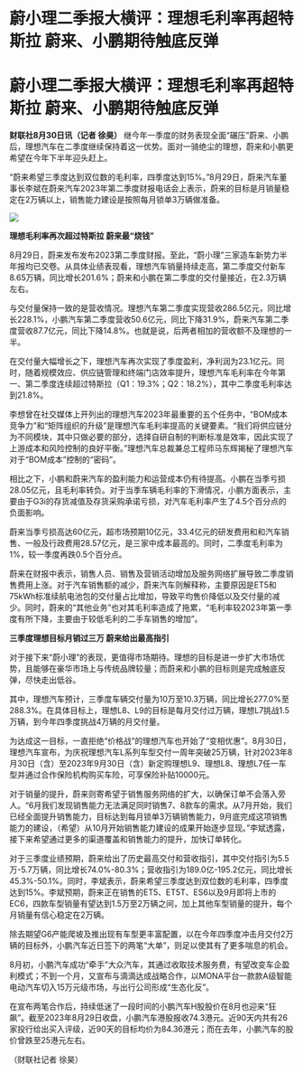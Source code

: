 # 蔚小理二季报大横评：理想毛利率再超特斯拉 蔚来、小鹏期待触底反弹

# 蔚小理二季报大横评：理想毛利率再超特斯拉 蔚来、小鹏期待触底反弹

**财联社8月30日讯（记者 徐昊）**
继今年一季度的财务表现全面“碾压”蔚来、小鹏后，理想汽车在二季度继续保持着这一优势。面对一骑绝尘的理想，蔚来和小鹏更希望在今年下半年迎头赶上。

“蔚来希望三季度达到双位数的毛利率，四季度达到15%。”8月29日，蔚来汽车董事长李斌在蔚来汽车2023年第二季度财报电话会上表示，蔚来的目标是月销量稳定在2万辆以上，销售能力建设是按照每月锁单3万辆做准备。

![](https://inews.gtimg.com/om_bt/OhUsH_dAFbh9yfifmEBFIYpnrrKyXs_8MefUF3E3xTVpgAA/1000)

**理想毛利率再次超过特斯拉 蔚来最“烧钱”**

8月29日，蔚来发布发布2023第二季度财报。至此，“蔚小理”三家造车新势力半年报均已交卷。从具体业绩表现看，理想汽车销量持续走高，第二季度交付新车8.65万辆，同比增长201.6%；蔚来和小鹏在第二季度的交付量接近，在2.3万辆左右。

与交付量保持一致的是营收情况。理想汽车第二季度实现营收286.5亿元，同比增长228.1%，小鹏汽车第二季度营收50.6亿元，同比下降31.9%，蔚来汽车第二季度营收87.7亿元，同比下降14.8%。也就是说，后两者相加的营收额不及理想的一半。

在交付量大幅增长之下，理想汽车再次实现了季度盈利，净利润为23.1亿元。同时，随着规模效应、供应链管理和终端门店效率提升，理想汽车毛利率在今年第一、第二季度连续超过特斯拉（Q1：19.3%；Q2：18.2%），其中二季度毛利率达到21.8%。

李想曾在社交媒体上开列出的理想汽车2023年最重要的五个任务中，“BOM成本竞争力”和“矩阵组织的升级”是理想汽车毛利率提高的关键要素。“我们将供应链分为不同模块，其中只做必要的部分，选择自研自制的判断标准是效率，因此实现了上游成本和风险控制的良好平衡。”理想汽车总裁兼总工程师马东辉揭秘了理想汽车对于“BOM成本”控制的“密码”。

相比之下，小鹏和蔚来汽车的盈利能力和运营成本仍有待提高。小鹏在当季亏损28.05亿元，且毛利率转负。对于当季车辆毛利率的下滑情况，小鹏方面表示，主要由于G3i的存货减值及存货采购承诺亏损，对汽车毛利率产生了4.5个百分点的负面影响。

蔚来当季亏损高达60亿元，超市场预期10亿元，33.4亿元的研发费用和和汽车销售、一般及行政费用28.57亿元，是三家中成本最高的。同时，二季度毛利率为1%，较一季度再跌0.5个百分点。

蔚来在财报中表示，销售人员、销售及营销活动增加及服务网络扩展导致二季度销售费用上涨。对于汽车销售额的减少，蔚来汽车则解释称，主要原因是ET5和75kWh标准续航电池包的交付量占比增加，导致平均售价降低以及交付量的减少。同时，蔚来的“其他业务”也对其毛利率造成了拖累，“毛利率较2023年第一季度有所下降，主要由于较低毛利的二手车销售的增加”。

**三季度理想目标月销过三万 蔚来给出最高指引**

对于接下来“蔚小理”的表现，更值得市场期待。理想的目标是进一步扩大市场优势，且能够在豪华市场上与传统品牌较量；而蔚来和小鹏的目标则是完成触底反弹，尽快走出低谷。

其中，理想汽车预计，三季度车辆交付量为10万至10.3万辆，同比增长277.0%至288.3%。在具体目标上，理想L8、L9的目标是每月交付过万辆，理想L7挑战1.5万辆，到今年四季度挑战4万辆的月交付量。

为达成这一目标，一直拒绝“价格战”的理想汽车也开始了“变相优惠”。8月30日，理想汽车宣布，为庆祝理想汽车L系列车型交付一周年突破25万辆，针对2023年8月30日（含）至2023年9月30日（含）新定购理想L9、理想L8、理想L7任一车型并通过合作保险机构购买车险，可享保险补贴10000元。

对于销量的提升，蔚来则寄希望于销售服务网络的扩大，以确保订单不会落入旁人。“6月我们发现销售能力无法满足同时销售7、8款车的需求。从7月开始，我们已经全面提升销售能力，目标达到每月锁单3万辆销售能力，9月底完成这项销售能力的建设，（希望）从10月开始销售能力建设的成果开始逐步显现。”李斌透露，接下来希望通过更多的渠道覆盖和销售能力的提升，加快订单转化。

对于三季度业绩预期，蔚来给出了历史最高交付和营收指引，其中交付指引为5.5万-5.7万辆，同比增长74.0%-80.3%；营收指引为189.0亿-195.2亿元，同比增长45.3%-50.1%。同时，李斌表示，蔚来希望三季度达到双位数的毛利率，四季度达到15%。李斌预期，蔚来正在销售的ET5、ET5T、ES6以及9月即将上市的EC6，四款车型销量有望达到1.5万至2万辆之间，加上其他车型销量的提升，每个月销量有信心稳定在2万辆。

除去期望G6产能爬坡及推出现有车型更丰富配置，以在今年四季度冲击月交付2万辆的目标外，小鹏汽车近日签下的两笔“大单”，则足以使其有了更多喘息的机会。

8月初，小鹏汽车成功“牵手”大众汽车，其通过收取技术服务费，有望改变车企盈利模式；不到一个月，又宣布与滴滴达成战略合作，以MONA平台一款款A级智能电动汽车切入15万元级市场，与出行公司形成“生态化反”。

在宣布两笔合作后，持续低迷了一段时间的小鹏汽车H股股价在8月也迎来“狂飙”。截至2023年8月29日收盘，小鹏汽车港股报收74.3港元。近90天内共有26家投行给出买入评级，近90天的目标均价为84.36港元；而在去年，小鹏汽车的股价曾跌至25港元左右。

（财联社记者 徐昊）

